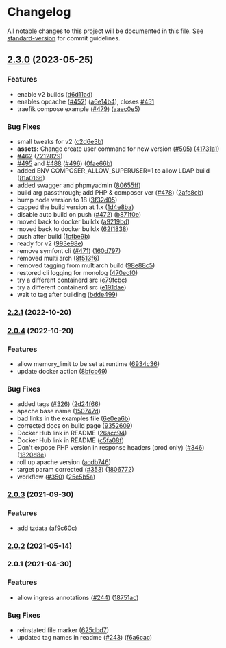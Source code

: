 # Changelog

All notable changes to this project will be documented in this file. See [standard-version](https://github.com/conventional-changelog/standard-version) for commit guidelines.

## [2.3.0](https://github.com/tobybatch/kimai2/compare/v2.2.1...v2.3.0) (2023-05-25)


### Features

* enable v2 builds ([d6d11ad](https://github.com/tobybatch/kimai2/commits/d6d11ad40f7987b2e2a4e9147a3c47b4116c5a5f))
* enables opcache ([#452](https://github.com/tobybatch/kimai2/issues/452)) ([a6e14b4](https://github.com/tobybatch/kimai2/commits/a6e14b45270ade88974ba46a2cba759fb09a3e9f)), closes [#451](https://github.com/tobybatch/kimai2/issues/451)
* traefik compose example ([#479](https://github.com/tobybatch/kimai2/issues/479)) ([aaec0e5](https://github.com/tobybatch/kimai2/commits/aaec0e57dd1120b8f3b2a4528e4abc9c2d93abbc))


### Bug Fixes

* small tweaks for v2 ([c2d6e3b](https://github.com/tobybatch/kimai2/commits/c2d6e3b5794cc9c680561d41789388fc32c072fc))
* **assets:** Change create user command for new version ([#505](https://github.com/tobybatch/kimai2/issues/505)) ([41731a1](https://github.com/tobybatch/kimai2/commits/41731a19a4b19cbf72474355a7ecccf1e14e2d26))
* [#462](https://github.com/tobybatch/kimai2/issues/462) ([7212829](https://github.com/tobybatch/kimai2/commits/7212829d3dc8a3d0451cc4f70d99e13b49cd551a))
* [#495](https://github.com/tobybatch/kimai2/issues/495) and [#488](https://github.com/tobybatch/kimai2/issues/488) ([#496](https://github.com/tobybatch/kimai2/issues/496)) ([0fae66b](https://github.com/tobybatch/kimai2/commits/0fae66bb4ca5e0e73b244733d5591a85cac8e19c))
* added ENV COMPOSER_ALLOW_SUPERUSER=1 to allow LDAP build ([81a0166](https://github.com/tobybatch/kimai2/commits/81a01668169c8fc1b4ad5e9f0ee53f4e83aa1569))
* added swagger and phpmyadmin ([80655ff](https://github.com/tobybatch/kimai2/commits/80655ff3553ba2d313170686b444b78fb6d92f6b))
* build arg passthrough; add PHP & composer ver ([#478](https://github.com/tobybatch/kimai2/issues/478)) ([2afc8cb](https://github.com/tobybatch/kimai2/commits/2afc8cbd31b4b9769009577d8fc380a302840423))
* bump node version to 18 ([3f32d05](https://github.com/tobybatch/kimai2/commits/3f32d059bef88d92a7352933938302ff8a22651d))
* capped the build version at 1.x ([1d4e8ba](https://github.com/tobybatch/kimai2/commits/1d4e8ba7fc5fb82c04b405a9af06f9241c06362b))
* disable auto build on push ([#472](https://github.com/tobybatch/kimai2/issues/472)) ([b871f0e](https://github.com/tobybatch/kimai2/commits/b871f0e59fec5a5798fe15d5e44fe88e09b6c396))
* moved back to docker buildx ([a9219bd](https://github.com/tobybatch/kimai2/commits/a9219bdac152c4aac907177a725319e14afd0c4b))
* moved back to docker buildx ([62f1838](https://github.com/tobybatch/kimai2/commits/62f18388f5fe6f6efa44f698a849b03d795b23a8))
* push after build ([1cfbe9b](https://github.com/tobybatch/kimai2/commits/1cfbe9b0ae74f5ee6fed785834e27a307bc833f7))
* ready for v2 ([993e98e](https://github.com/tobybatch/kimai2/commits/993e98e628c7c7f8d76f091682655870908f1421))
* remove symfont cli ([#471](https://github.com/tobybatch/kimai2/issues/471)) ([160d797](https://github.com/tobybatch/kimai2/commits/160d797bb6ea67d632c86615b3a1efa47708533c))
* removed multi arch ([8f513f6](https://github.com/tobybatch/kimai2/commits/8f513f6d090fd38b72abe3b5a04bf7aa6240df11))
* removed tagging from multiarch build ([98e88c5](https://github.com/tobybatch/kimai2/commits/98e88c58a275ea789665c63185102d91b7a05cc5))
* restored cli logging for monolog ([470ecf0](https://github.com/tobybatch/kimai2/commits/470ecf07b80396af106d688c5c09e01fb63dbe53))
* try a different containerd src ([e79fcbc](https://github.com/tobybatch/kimai2/commits/e79fcbc3c2bd712cd21b5566c69b74b879872aa1))
* try a different containerd src ([e191dae](https://github.com/tobybatch/kimai2/commits/e191dae917cd7e5531e465c722c5b8dcef787213))
* wait to tag after building ([bdde499](https://github.com/tobybatch/kimai2/commits/bdde4992cdf672f0f394ad8f092e2ca6cce9980b))

### [2.2.1](https://github.com/tobybatch/kimai2/compare/v2.0.4...v2.2.1) (2022-10-20)

### [2.0.4](https://github.com/tobybatch/kimai2/compare/v2.2.0...v2.0.4) (2022-10-20)

### Features

* allow memory_limit to be set at runtime ([6934c36](https://github.com/tobybatch/kimai2/commits/6934c36588664a8d7659a225d399a1f3b14a7ebb))
* update docker action ([8bfcb69](https://github.com/tobybatch/kimai2/commits/8bfcb6918fb9c5dbedf4491c0d9c2c454edfd870))

### Bug Fixes

* added tags ([#326](https://github.com/tobybatch/kimai2/issues/326)) ([2d24f66](https://github.com/tobybatch/kimai2/commits/2d24f667a987cbd7459913ff327ebe5d757e73b1))
* apache base name ([150747d](https://github.com/tobybatch/kimai2/commits/150747da7445666c7537ff5e633cac4f3675e147))
* bad links in the examples file ([6e0ea6b](https://github.com/tobybatch/kimai2/commits/6e0ea6ba8078bdf2680a06b6a5d0decf0d9db798))
* corrected docs on build page ([9352609](https://github.com/tobybatch/kimai2/commits/935260940a4e08b7b4f937efb3bda8ada1d289bd))
* Docker Hub link in README ([26acc94](https://github.com/tobybatch/kimai2/commits/26acc945e1e0329cfcbf675754d0820364d10058))
* Docker Hub link in README ([c5fa08f](https://github.com/tobybatch/kimai2/commits/c5fa08fdab084fca7322472ee9f5d145b2f0bddb))
* Don't expose PHP version in response headers (prod only) ([#346](https://github.com/tobybatch/kimai2/issues/346)) ([1820d8e](https://github.com/tobybatch/kimai2/commits/1820d8e59dde3922f2899dc6ed141a55cc2bd2b7))
* roll up apache version ([acdb746](https://github.com/tobybatch/kimai2/commits/acdb74697cb75370422bfaf1df4b80b43e799e1f))
* target param corrected ([#353](https://github.com/tobybatch/kimai2/issues/353)) ([1806772](https://github.com/tobybatch/kimai2/commits/1806772f3fa16ce901255891ff574faa23836990))
* workflow ([#350](https://github.com/tobybatch/kimai2/issues/350)) ([25e5b5a](https://github.com/tobybatch/kimai2/commits/25e5b5ab8754f6133820c6e7c90cd27c2b1eb4ce))

### [2.0.3](https://github.com/tobybatch/kimai2/compare/v2.2.0...v2.0.3) (2021-09-30)

### Features

* add tzdata ([af9c60c](https://github.com/tobybatch/kimai2/commits/af9c60c27423668ab939da13a003aae891fa75d7))

### [2.0.2](https://github.com/tobybatch/kimai2/compare/v2.0.1...v2.0.2) (2021-05-14)

### 2.0.1 (2021-04-30)

### Features

* allow ingress annotations ([#244](https://github.com/tobybatch/kimai2/issues/244)) ([18751ac](https://github.com/tobybatch/kimai2/commits/18751acebf03b4ee56d631cebc587ab8b7bef997))

### Bug Fixes

* reinstated  file marker ([625dbd7](https://github.com/tobybatch/kimai2/commits/625dbd7a26dba0c0d3005ca142be91b08a9c2a23))
* updated tag names in readme ([#243](https://github.com/tobybatch/kimai2/issues/243)) ([f6a6cac](https://github.com/tobybatch/kimai2/commits/f6a6cac3554d4ecd5fb1e2a1a30fec02ae1cd649))
